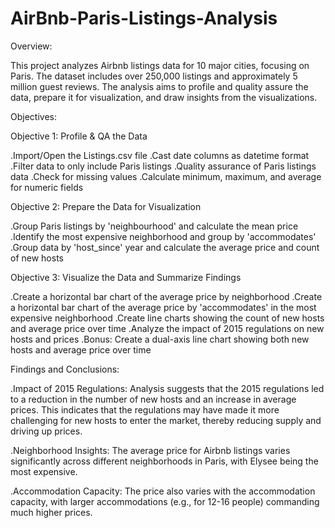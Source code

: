 # AirBnb-Paris-Listings-Analysis

Overview:

This project analyzes Airbnb listings data for 10 major cities, focusing on Paris. The dataset includes over 250,000 listings and approximately 5 million guest reviews. The analysis aims to profile and quality assure the data, prepare it for visualization, and draw insights from the visualizations.

Objectives:

Objective 1: Profile & QA the Data

.Import/Open the Listings.csv file
.Cast date columns as datetime format
.Filter data to only include Paris listings
.Quality assurance of Paris listings data
.Check for missing values
.Calculate minimum, maximum, and average for numeric fields

Objective 2: Prepare the Data for Visualization

.Group Paris listings by 'neighbourhood' and calculate the mean price
.Identify the most expensive neighborhood and group by 'accommodates'
.Group data by 'host_since' year and calculate the average price and count of new hosts

Objective 3: Visualize the Data and Summarize Findings

.Create a horizontal bar chart of the average price by neighborhood
.Create a horizontal bar chart of the average price by 'accommodates' in the most expensive neighborhood
.Create line charts showing the count of new hosts and average price over time
.Analyze the impact of 2015 regulations on new hosts and prices
.Bonus: Create a dual-axis line chart showing both new hosts and average price over time

Findings and Conclusions:

.Impact of 2015 Regulations: Analysis suggests that the 2015 regulations led to a reduction in the number of new hosts and an increase in average prices. This indicates that the regulations may have made it more challenging for new hosts to enter the market, thereby reducing supply and driving up prices.

.Neighborhood Insights: The average price for Airbnb listings varies significantly across different neighborhoods in Paris, with Elysee being the most expensive.

.Accommodation Capacity: The price also varies with the accommodation capacity, with larger accommodations (e.g., for 12-16 people) commanding much higher prices.


